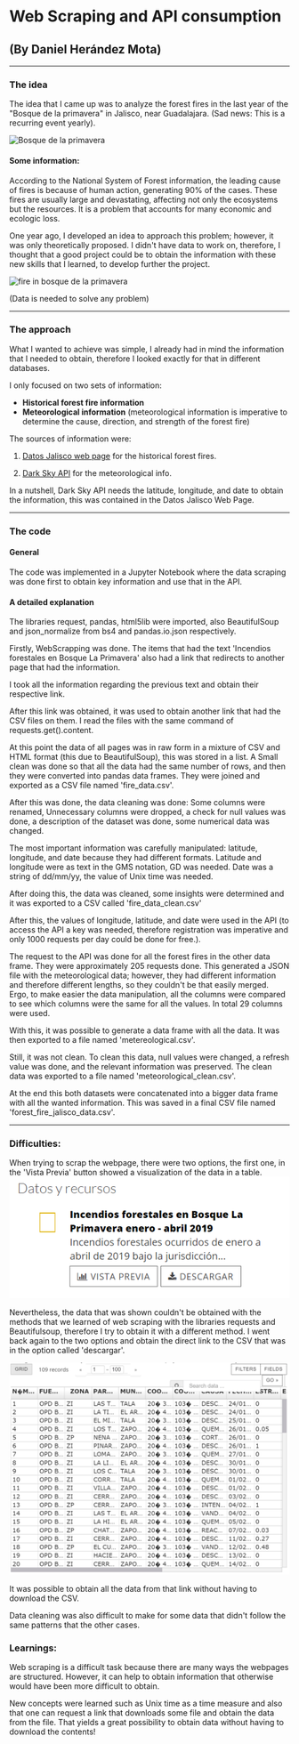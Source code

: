 # Web Scraping and API consumption
## (By Daniel Herández Mota)

---
### The idea
The idea that I came up was to analyze the forest fires in the last year of the "Bosque de la primavera" in Jalisco, near Guadalajara. (Sad news: This is a recurring event yearly).

![Bosque de la primavera](https://geology.com/world-cities/guadalajara-mexico.jpg)


#### Some information:

According to the National System of Forest information, the leading cause of fires is because of human action, generating 90% of the cases. These fires are usually large and devastating, affecting not only the ecosystems but the resources. It is a problem that accounts for many economic and ecologic loss. 

One year ago, I developed an idea to approach this problem; however, it was only theoretically proposed. I didn't have data to work on, therefore, I thought that a good project could be to obtain the information with these new skills that I learned, to develop further the project.

![fire in bosque de la primavera](https://www.elsoldemexico.com.mx/republica/sociedad/2zk60h-incendio-jalisco-agapito-espinoza.jpg/alternates/LANDSCAPE_640/incendio%20jalisco%20Agapito%20Espinoza.jpg)

(Data is needed to solve any problem)


---
### The approach
What I wanted to achieve was simple, I already had in mind the information that I needed to obtain, therefore I looked exactly for that in different databases.

I only focused on two sets of information:
- **Historical forest fire information**
- **Meteorological information** (meteorological information is imperative to determine the cause, direction, and strength of the forest fire)

The sources of information were:

1. [Datos Jalisco web page](https://datos.jalisco.gob.mx/search/type/dataset?query=incendio&sort_by=changed) for the historical forest fires.

2. [Dark Sky API](https://darksky.net/dev) for the meteorological info.

In a nutshell, Dark Sky API needs the latitude, longitude, and date to obtain the information, this was contained in the Datos Jalisco Web Page.

---
### The code 
#### General
The code was implemented in a Jupyter Notebook where the data scraping was done first to obtain key information and use that in the API. 

#### A detailed explanation
The libraries request, pandas, html5lib were imported, also BeautifulSoup and json_normalize from bs4 and pandas.io.json respectively. 

Firstly, WebScrapping was done.
The items that had the text 'Incendios forestales en Bosque La Primavera' also had a link that redirects to another page that had the information. 

I took all the information regarding the previous text and obtain their respective link. 

After this link was obtained, it was used to obtain another link that had the CSV files on them. I read the files with the same command of requests.get().content. 

At this point the data of all pages was in raw form in a mixture of CSV and HTML format (this due to BeautifulSoup), this was stored in a list. A Small clean was done so that all the data had the same number of rows, and then they were converted into pandas data frames. They were joined and exported as a CSV file named 'fire_data.csv'.

After this was done, the data cleaning was done: Some columns were renamed,  Unnecessary columns were dropped, a check for null values was done, a description of the dataset was done, some numerical data was changed. 

The most important information was carefully manipulated: latitude, longitude, and date because they had different formats. Latitude and longitude were as text in the GMS notation, GD was needed. Date was a string of dd/mm/yy, the value of Unix time was needed.

After doing this, the data was cleaned, some insights were determined and it was exported to a CSV called 'fire_data_clean.csv'

After this, the values of longitude, latitude, and date were used in the API (to access the API a key was needed, therefore registration was imperative and only 1000 requests per day could be done for free.).

The request to the API was done for all the forest fires in the other data frame. They were approximately 205 requests done. This generated a JSON file with the meteorological data; however, they had different information and therefore different lengths, so they couldn't be that easily merged.  
Ergo, to make easier the data manipulation, all the columns were compared to see which columns were the same for all the values. In total 29 columns were used.

With this, it was possible to generate a data frame with all the data. It was then exported to a file named 'metereological.csv'. 

Still, it was not clean. To clean this data, null values were changed, a refresh value was done, and the relevant information was preserved. The clean data was exported to a file named 'meteorological_clean.csv'.

At the end this both datasets were concatenated into a bigger data frame with all the wanted information. This was saved in a final CSV file named 'forest_fire_jalisco_data.csv'.

---
### Difficulties:


When trying to scrap the webpage, there were two options, the first one, in the 'Vista Previa' button showed a visualization of the data in a table. 
![Two options](./two_options.PNG)

Nevertheless, the data that was shown couldn't be obtained with the methods that we learned of web scraping with the libraries requests and Beautifulsoup, therefore I try to obtain it with a different method. I went back again to the two options and obtain the direct link to the CSV that was in the option called 'descargar'.

![Table visualization](./not_accessible_table.PNG)

It was possible to obtain all the data from that link without having to download the CSV. 

Data cleaning was also difficult to make for some data that didn't follow the same patterns that the other cases.

### Learnings:

Web scraping is a difficult task because there are many ways the webpages are structured. However, it can help to obtain information that otherwise would have been more difficult to obtain. 

New concepts were learned such as Unix time as a time measure and also that one can request a link that downloads some file and obtain the data from the file. That yields a great possibility to obtain data without having to download the contents!